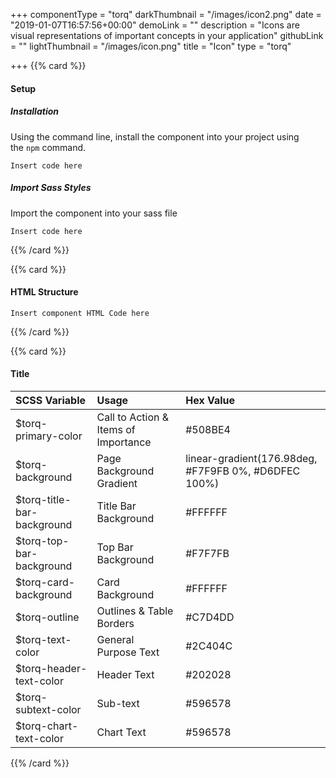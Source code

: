 +++
componentType = "torq"
darkThumbnail = "/images/icon2.png"
date = "2019-01-07T16:57:56+00:00"
demoLink = ""
description = "Icons are visual representations of important concepts in your application"
githubLink = ""
lightThumbnail = "/images/icon.png"
title = "Icon"
type = "torq"

+++
{{% card %}}

#### Setup

##### Installation

Using the command line, install the component into your project using the `npm` command.

    Insert code here

##### Import Sass Styles

Import the component into your sass file

    Insert code here

{{% /card %}}

{{% card %}}

#### HTML Structure

    Insert component HTML Code here

{{% /card %}}

{{% card %}}

#### Title

| SCSS Variable | Usage | Hex Value |
| :--- | :--- | :--- |
| $torq-primary-color | Call to Action & Items of Importance | #508BE4 |
| $torq-background | Page Background Gradient | linear-gradient(176.98deg, #F7F9FB 0%, #D6DFEC 100%) |
| $torq-title-bar-background | Title Bar Background | #FFFFFF |
| $torq-top-bar-background | Top Bar Background | #F7F7FB |
| $torq-card-background | Card Background | #FFFFFF |
| $torq-outline | Outlines & Table Borders | #C7D4DD |
| $torq-text-color | General Purpose Text | #2C404C |
| $torq-header-text-color | Header Text | #202028 |
| $torq-subtext-color | Sub-text | #596578 |
| $torq-chart-text-color | Chart Text | #596578 |

{{% /card %}}